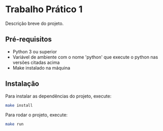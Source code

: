 # Trabalho Prático 1

Descrição breve do projeto.

## Pré-requisitos

- Python 3 ou superior
- Variável de ambiente com o nome 'python' que execute o python nas versões citadas acima
- Make instalado na máquina

## Instalação

Para instalar as dependências do projeto, execute:

```bash
make install
```

Para rodar o projeto, execute:

```bash
make run
```